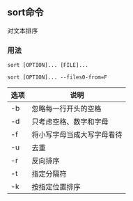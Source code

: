 ## sort命令

对文本排序

### 用法
```
sort [OPTION]... [FILE]...

sort [OPTION]... --files0-from=F
```

| 选项 | 说明 |
| --- | ---
| -b | 忽略每一行开头的空格      |
| -d | 只考虑空格、数字和字母        |
| -f | 将小写字母当成大写字母看待        |
| -u | 去重      |
| -r | 反向排序      |
| -t | 指定分隔符
| -k | 按指定位置排序


